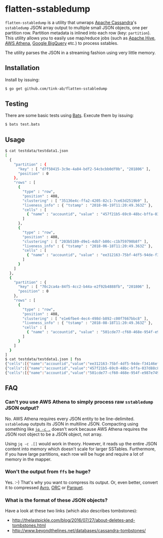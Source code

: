 flatten-sstabledump
===================
`flatten-sstabledump` is a utility that unwraps [Apache
Cassandra](http://cassandra.apache.org/)'s `sstabledump` JSON array output to
multiple small JSON objects, one per partition row. Partition metadata is
inlined into each row (key: `partition`). This utility allows you to easily use
map/reduce jobs (such as [Apache Hive](https://hive.apache.org), [AWS
Athena](https://aws.amazon.com/athena/), [Google
BigQuery](https://cloud.google.com/bigquery/) etc.) to process sstables.

The utility parses the JSON in a streaming fashion using very little memory.

Installation
------------
Install by issuing:

```bash
$ go get github.com/tink-ab/flatten-sstabledump
```

Testing
-------
There are some basic tests using [Bats](https://github.com/sstephenson/bats). Execute them by issuing:

```bash
$ bats test.bats
```

Usage
-----
```bash
$ cat testdata/testdata1.json
[
  {
    "partition" : {
      "key" : [ "d7f50415-3c9e-4a84-bdf2-54cbcbb0df0b", "201806" ],
      "position" : 0
    },
    "rows" : [
      {
        "type" : "row",
        "position" : 408,
        "clustering" : [ "35136e4c-ffa2-4205-82c1-7ce63d2519b9" ],
        "liveness_info" : { "tstamp" : "2018-06-19T11:20:49.363Z" },
        "cells" : [
          { "name" : "accountid", "value" : "457f21b5-69c0-48bc-bffa-037d88c8ecf8" }
        ]
      },
      {
        "type" : "row",
        "position" : 408,
        "clustering" : [ "203b5189-d9e1-4db7-b00c-c1b759790b8f" ],
        "liveness_info" : { "tstamp" : "2018-06-18T11:20:49.363Z" },
        "cells" : [
          { "name" : "accountid", "value" : "ee312163-75bf-4df5-94de-f34146efa502" }
        ]
      }
    ]
  },
  {
    "partition" : {
      "key" : [ "70c2ca4a-84f5-4cc2-b44a-e2f92b4888fb", "201806" ],
      "position" : 0
    },
    "rows" : [
      {
        "type" : "row",
        "position" : 408,
        "clustering" : [ "e1e6fbe4-4ec4-498d-b892-c00f7667bbc8" ],
        "liveness_info" : { "tstamp" : "2018-08-18T11:20:49.363Z" },
        "cells" : [
          { "name" : "accountid", "value" : "501cde77-cf60-468e-954f-e987e7490d4c" }
        ]
      }
    ]
  }
]
$ cat testdata/testdata1.json | fss
{"cells":[{"name":"accountid","value":"ee312163-75bf-4df5-94de-f34146efa502"}],"clustering":["203b5189-d9e1-4db7-b00c-c1b759790b8f"],"liveness_info":{"tstamp":"2018-06-18T11:20:49.363Z"},"partition":{"partition":{"key":["d7f50415-3c9e-4a84-bdf2-54cbcbb0df0b","201806"],"position":0}},"position":408,"type":"row"}
{"cells":[{"name":"accountid","value":"457f21b5-69c0-48bc-bffa-037d88c8ecf8"}],"clustering":["35136e4c-ffa2-4205-82c1-7ce63d2519b9"],"liveness_info":{"tstamp":"2018-06-19T11:20:49.363Z"},"partition":{"partition":{"key":["d7f50415-3c9e-4a84-bdf2-54cbcbb0df0b","201806"],"position":0}},"position":408,"type":"row"}
{"cells":[{"name":"accountid","value":"501cde77-cf60-468e-954f-e987e7490d4c"}],"clustering":["e1e6fbe4-4ec4-498d-b892-c00f7667bbc8"],"liveness_info":{"tstamp":"2018-08-18T11:20:49.363Z"},"partition":{"partition":{"key":["70c2ca4a-84f5-4cc2-b44a-e2f92b4888fb","201806"],"position":0}},"position":408,"type":"row"}
```

FAQ
---

### Can't you use AWS Athena to simply process raw `sstabledump` JSON output?

No. AWS Athena requires every JSON entity to be line-delimited. `sstabledump`
outputs its JSON in multiline JSON. Compacting using something like [`jq -c
.`](https://stedolan.github.io/jq/) doesn't work because AWS Athena requires
the JSON root object to be a JSON object, not array.

Using `jq -c .[]` would work in theory. However, it reads up the entire JSON
content into memory which doesn't scale for larger SSTables. Furthermore, if
you have large partitions, each row will be huge and require a lot of memory in
the mapper.

### Won't the output from `ffs` be huge?

Yes. :-) That's why you want to compress its output. Or, even better, convert
it to compressed [Avro](https://avro.apache.org/),
[ORC](https://orc.apache.org/) or [Parquet](https://parquet.apache.org/).

### What is the format of these JSON objects?

Have a look at these two links (which also describes tombstones):

 * http://thelastpickle.com/blog/2016/07/27/about-deletes-and-tombstones.html
 * http://www.beyondthelines.net/databases/cassandra-tombstones/
